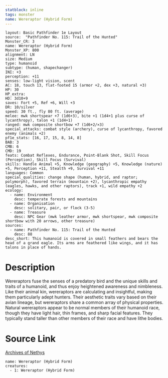 ```yaml
---
statblock: inline
tags: monster
name: Wereraptor (Hybrid Form)
---
```

```statblock
layout: Basic Pathfinder 1e Layout
source:  "Pathfinder No. 115: Trail of the Hunted"
Monster_CR: 3
name: Wereraptor (Hybrid Form)
Monster_XP: 800
alignment: LN
size: Medium
type: humanoid
subtype: (human, shapechanger)
INI: +3
perception: +11
senses: low-light vision, scent
AC: 18, touch 13, flat-footed 15 (armor +2, dex +3, natural +3)
HP: 30
HP_extra: 
HD: 3d10+9
saves: Fort +5, Ref +6, Will +3
DR: 10/silver
speed: 30 ft., fly 80 ft. (average)
melee: mwk shortspear +7 (1d6+3), bite +1 (1d4+1 plus curse of lycanthropy), talon +1 (1d4+1)
ranged: mwk composite shortbow +7 (1d6+2/×3)
special_attacks: combat style (archery), curse of lycanthropy, favored enemy (animals +2)
pf1e_stats: [16, 17, 15, 8, 14, 8]
BAB: 3
CMB: 6
CMD: 19
feats: Combat Reflexes, Endurance, Point-Blank Shot, Skill Focus (Perception), Skill Focus (Survival)
skills: Handle Animal +5, Knowledge (geography) +5, Knowledge (nature) +5, Perception +11, Stealth +9, Survival +11
languages: Common
special_qualities: change shape (human, hybrid, and raptor; polymorph), favored terrain (mountain +2), lycanthropic empathy (eagles, hawks, and other raptors), track +1, wild empathy +2
ecology:
  - name: Environment
    desc: temperate forests and mountains
  - name: Organisation
    desc: solitary, pair, or flock (3-5)
  - name: Treasure
    desc: NPC Gear (mwk leather armor, mwk shortspear, mwk composite shortbow with 20 arrows, other treasure)
sources:
  - name: Pathfinder No. 115: Trail of the Hunted
    desc: 88
desc_short: This humanoid is covered in small feathers and bears the head of a grand eagle. Its arms are feathered like wings, and it has talons in place of hands.
```
# Description
Wereraptors fuse the senses of a predatory bird and the unique skills and traits of a humanoid, and thus enjoy heightened awareness and nimbleness. Like their animal kin, wereraptors are calculating and insightful, making them particularly adept hunters. Their aesthetic traits vary based on their avian lineage, but wereraptors share a common array of physical properties. Natural wereraptors appear to be normal members of their humanoid race, though they have light hair, thin frames, and sharp facial features. They typically stand taller than other members of their race and have lithe bodies.
# Source Link
[Archives of Nethys](https://aonprd.com/MonsterDisplay.aspx?ItemName=Wereraptor%20(Hybrid%20Form))
```encounter-table
name: Wereraptor (Hybrid Form)
creatures:
  - 1: Wereraptor (Hybrid Form)
```
